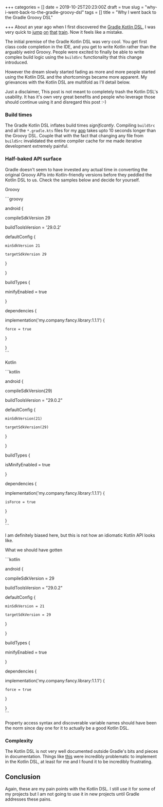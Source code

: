 +++
categories = []
date = 2019-10-25T20:23:00Z
draft = true
slug = "why-i-went-back-to-the-gradle-groovy-dsl"
tags = []
title = "Why I went back to the Gradle Groovy DSL"

+++
About an year ago when I first discovered the [Gradle Kotlin DSL](https://docs.gradle.org/current/userguide/kotlin_dsl.html), I was very quick to [jump](https://github.com/msfjarvis/viscerion/commit/c16d11a816c3c7e3f7bab51ef2f32569b6b657bf) [on](https://github.com/android-password-store/Android-Password-Store/commit/3c06063153d0b7f71998128dc6fb4e5967e33624) [that](https://github.com/substratum/substratum/commit/ebff9a3a88781d093565526b171d9d5b8e9c1bed) [train](https://github.com/substratum/substratum/commit/5065e082055cde19e41ee02920ca07d0e33c89f5). Now it feels like a mistake.

The initial premise of the Gradle Kotlin DSL was very cool. You get first class code completion in the IDE, and you get to write Kotlin rather than the arguably weird Groovy. People were excited to finally be able to write complex build logic using the `buildSrc` functionality that this change introduced.

However the dream slowly started fading as more and more people started using the Kotlin DSL and the shortcomings became more apparent. My grievances with the Kotlin DSL are multifold as I'll detail below. 

Just a disclaimer, This post is not meant to completely trash the Kotlin DSL's usability. It has it's own very great benefits and people who leverage those should continue using it and disregard this post :-)

### Build times

The Gradle Kotlin DSL inflates build times _significantly_. Compiling `buildSrc` and all the `*.gradle.kts` files for my [app](http://github.com/msfjarvis/viscerion/tree/1ea6f07f8219aa42139977f37ebbcb230d7f78e7 "app") takes upto 10 seconds longer than the Groovy DSL. Couple that with the fact that changing any file from `buildSrc` invalidated the entire compiler cache for me made iterative development extremely painful.

### Half-baked API surface

Gradle doesn't seem to have invested any actual time in converting the original Groovy APIs into Kotlin-friendly versions before they peddled the Kotlin DSL to us. Check the samples below and decide for yourself.

Groovy

\`\`\`groovy

android {

  compileSdkVersion 29

  buildToolsVersion = '29.0.2'

  defaultConfig {

    minSdkVersion 21

    targetSdkVersion 29

  }

}

buildTypes {

  minifyEnabled = true

}

dependencies {

  implementation('my.company:fancy.library:1.1.1') {

    force = true

  }

}  
\`\`\`

Kotlin

\`\`\`kotlin

android {

  compileSdkVersion(29)

  buildToolsVersion = "29.0.2"

  defaultConfig {

    minSdkVersion(21)

    targetSdkVersion(29)

  }

}

buildTypes {

  isMinifyEnabled = true

}

dependencies {

  implementation('my.company:fancy.library:1.1.1') {

    isForce = true

  }

}  
\`\`\`

I am definitely biased here, but this is not how an idiomatic Kotlin API looks like.

What we should have gotten

\`\`\`kotlin

android {

  compileSdkVersion = 29

  buildToolsVersion = "29.0.2"

  defaultConfig {

    minSdkVersion = 21

    targetSdkVersion = 29

  }

}

buildTypes {

  minifyEnabled = true

}

dependencies {

  implementation('my.company:fancy.library:1.1.1') {

    force = true

  }

}  
\`\`\`

Property access syntax and discoverable variable names should have been the norm since day one for it to actually be a good Kotlin DSL.

### Complexity

The Kotlin DSL is not very well documented outside Gradle's bits and pieces in documentation. Things like [this](https://github.com/msfjarvis/viscerion/commit/c851571e33189c345329ea3934ad1af15edbe6fb "this") were incredibly problematic to implement in the Kotlin DSL, at least for me and I found it to be incredibly frustrating.

## Conclusion

Again, these are my pain points with the Kotlin DSL. I still use it for some of my projects but I am not going to use it in new projects until Gradle addresses these pains.